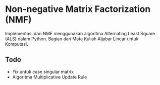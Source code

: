 # Non-negative Matrix Factorization (NMF)
Implementasi dari NMF menggunakan algoritma Alternating Least Square (ALS) dalam Python. Bagian dari Mata Kuliah Aljabar Linear untuk Komputasi.

## Todo
- Fix untuk case singular matrix
- Algoritma Multiplicative Update Rule